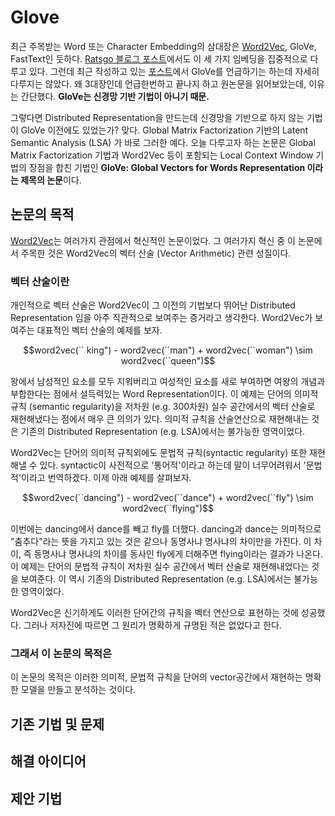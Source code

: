 # Glove

최근 주목받는 Word 또는 Character Embedding의 삼대장은 [Word2Vec](https://ws-choi.github.io/nlp/deeplearning/paperreview/Paper-Review-Distributed-Representations-ofWords-and-Phrases-and-their-Compositionality/), GloVe, FastText인 듯하다. [Ratsgo 블로그 포스트](https://ratsgo.github.io/from%20frequency%20to%20semantics/2017/03/11/embedding/)에서도 이 세 가지 임베딩을 집중적으로 다루고 있다. 그런데 최근 작성하고 있는 [포스트](https://ws-choi.github.io/nlp/deeplearning/paperreview/Recent-Trends-in-Deep-Learning-Based-Natural-Language/)에서 GloVe를 언급하기는 하는데 자세히 다루지는 않았다. 왜 3대장인데 언급한번하고 끝나지 하고 원논문을 읽어보았는데, 이유는 간단했다. **GloVe는 신경망 기반 기법이 아니기 때문.**

그렇다면 Distributed Representation을 만드는데 신경망을 기반으로 하지 않는 기법이 GloVe 이전에도 있었는가? 맞다. Global Matrix Factorization 기반의 Latent Semantic Analysis (LSA) 가 바로 그러한 예다. 오늘 다루고자 하는 논문은 Global Matrix Factorization 기법과 Word2Vec 등이 포함되는 Local Context Window 기법의 장점을 합친 기법인 **GloVe: Global Vectors for Words Representation 이라는 제목의 논문**이다. 

## 논문의 목적

[Word2Vec](https://ws-choi.github.io/nlp/deeplearning/paperreview/Paper-Review-Distributed-Representations-ofWords-and-Phrases-and-their-Compositionality/)는 여러가지 관점에서 혁신적인 논문이었다. 그 여러가지 혁신 중 이 논문에서 주목한 것은 Word2Vec의 벡터 산술 (Vector Arithmetic) 관련 성질이다. 

### 벡터 산술이란

개인적으로 벡터 산술은 Word2Vec이 그 이전의 기법보다 뛰어난 Distributed Representation 임을 아주 직관적으로 보여주는 증거라고 생각한다. Word2Vec가 보여주는 대표적인 벡터 산술의 예제를 보자.

$$word2vec(`` king") - word2vec(``man") + word2vec(``woman") \sim word2vec(``queen")$$

왕에서 남성적인 요소를 모두 지워버리고 여성적인 요소를 새로 부여하면 여왕의 개념과 부합한다는 점에서 설득력있는 Word Representation이다. 이 예제는 단어의 의미적 규칙 (semantic regularity)을 저차원 (e.g. 300차원) 실수 공간에서의 벡터 산술로 재현해냈다는 점에서 매우 큰 의의가 있다. 의미적 규칙을 산술연산으로 재현해내는 것은 기존의 Distributed Representation (e.g. LSA)에서는 불가능한 영역이었다. 

Word2Vec는 단어의 의미적 규칙외에도 문법적 규칙(syntactic regularity) 또한 재현해낼 수 있다. syntactic이 사전적으로 '통어적'이라고 하는데 말이 너무어려워서 '문법적'이라고 번역하겠다. 이제 아래 예제를 살펴보자.

$$word2vec(``dancing") - word2vec(``dance") + word2vec(``fly") \sim word2vec(``flying")$$

이번에는 dancing에서 dance를 빼고 fly를 더했다. dancing과 dance는 의미적으로 "춤추다"라는 뜻을 가지고 있는 것은 같으나 동명사냐 명사냐의 차이만을 가진다. 이 차이, 즉 동명사냐 명사냐의 차이를 동사인 fly에게 더해주면 flying이라는 결과가 나온다.  이 예제는 단어의 문법적 규칙이 저차원 실수 공간에서 벡터 산술로 재현해내었다는 것을 보여준다. 이 역시 기존의 Distributed Representation (e.g. LSA)에서는 불가능한 영역이었다. 

Word2Vec은 신기하게도 이러한 단어간의 규칙을 벡터 연산으로 표현하는 것에 성공했다. 그러나 저자진에 따르면 그 원리가 명확하게 규명된 적은 없었다고 한다. 

### 그래서 이 논문의 목적은

이 논문의 목적은 이러한 의미적, 문법적 규칙을 단어의 vector공간에서 재현하는 명확한 모델을 만들고 분석하는 것이다. 

## 기존 기법 및 문제

## 해결 아이디어

## 제안 기법
